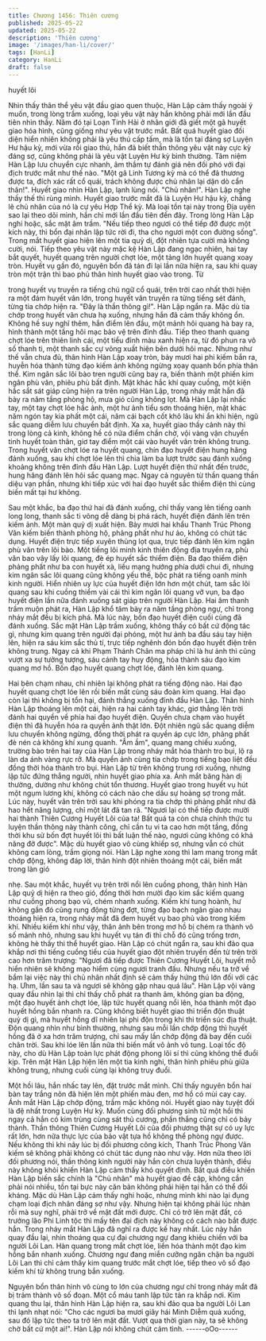 ```yaml
---
title: Chương 1456: Thiên cương
published: 2025-05-22
updated: 2025-05-22
description: 'Thiên cương'
image: '/images/han-li/cover/'
tags: [HanLi]
category: HanLi
draft: false
---
```


huyết lôi

Nhìn thấy thân thể yêu vật đầu giao quen thuộc, Hàn Lập cảm
thấy ngoài ý muốn, trong lòng trầm xuống, loại yêu vật này hắn
không phải mới lần đầu tiên nhìn thấy.
Năm đó tại Loạn Tinh Hải ở nhân giới đã giết một gã huyết giao
hóa hình, cũng giống như yêu vật trước mắt. Bất quá huyết giao
đối diện hiển nhiên không phải là yêu thú cấp tấm, mà là tồn tại
đáng sợ Luyện Hư hậu kỳ, mới vừa rồi giao thủ, hắn đã biết thần
thông yêu vật này cực kỳ đáng sợ, cũng không phải là yêu vật
Luyện Hư kỳ bình thường. Tâm niệm Hàn Lập lưu chuyển cực
nhanh, âm thầm tự đánh giá nên đối phó với đại địch trước mắt
như thế nào. "Một gã Linh Tương kỳ mà có thể đả thương được
ta, đích xác rất cổ quái, trách không được chủ nhân lại dặn dò cẩn
thân!". Huyết giao nhìn Hàn Lập, lạnh lùng nói. "Chủ nhân!". Hàn
Lập nghe thấy thế thì rùng mình.
Huyết giao trước mắt đã là Luyện Hư hậu kỳ, chẳng lẽ chủ nhân
của nó là cự yêu Hợp Thể kỳ. Mà loại tồn tại này trong Địa uyên
sao lại theo dõi mình, hắn chỉ mới lần đầu tiên đến đây.
Trong lòng Hàn Lập nghi hoặc, sắc mặt âm trầm. "Nếu tiếp theo
ngươi có thể tiếp đỡ được một kích này, thì bổn đại nhân lập tức
rời đi, tha cho ngươi một con đường sống". Trong mắt huyết giao
hiện lên một tia quỷ dị, đột nhiên tựa cười mà không cười, nói.
Tiếp theo yêu vật này mặc kệ Hàn Lập đang ngạc nhiên, hai tay
bắt quyết, huyết quang trên người chợt lóe, một tảng lớn huyết
quang xoay tròn.
Huyết vụ gần đó, nguyên bổn đã tán đi lại lần nữa hiện ra, sau khi
quay tròn một trận thì bao phủ thân hình huyết giao vào trong. Từ

trong huyết vụ truyền ra tiếng chú ngữ cổ quái, trên trời cao nhất
thời hiện ra một đám huyết vân lớn, trong huyết vân truyền ra
từng tiếng sét đánh, từng tia chớp hiện ra. "Đây là thần thông gì!".
Hàn Lập ngẩn ra. Mặc dù tia chớp trong huyết vân chưa hạ
xuống, nhưng hắn đã cảm thấy không ổn. Không hề suy nghĩ
thêm, hắn điểm lên đầu, một mảnh hôi quang hà bay ra, hình
thành một tầng hôi mạc bảo vệ trên đỉnh đầu.
Tiếp theo thanh quang chợt lóe trên thiên linh cái, một tiểu đỉnh
màu xanh hiện ra, từ đó phun ra vô số thanh ti, một thanh sắc cự
võng xuất hiện bên dưới hôi mạc.
Nhưng như thế vẫn chưa đủ, thân hình Hàn Lập xoay tròn, bảy
mươi hai phi kiếm bắn ra, huyễn hóa thành từng đạo kiếm ảnh
không ngừng xoay quanh bốn phía thân thể.
Kim ngân sắc lôi bào tren người cũng bay ra, biến thành một
phiến kim ngân phù văn, phiêu phù bất định. Mặt khác hắc khí
quay cuồng, một kiện hắc sắt sát giáp cũng hiện ra trên người
Hàn Lập, trong nháy mắt hắn đã bày ra năm tầng phòng hộ, mưa
gió cũng không lọt.
Mà Hàn Lập lại nhấc tay, một tay chợt lóe hắc ảnh, một hư ảnh
tiểu sơn thoáng hiện, mặt khác năm ngón tay kia phất một cái,
năm cái bạch cốt khô lâu khi ẩn khi hiện, ngũ sắc quang diễm lưu
chuyển bất định.
Xa xa, huyết giao thấy cảnh này thì trong lòng cả kinh, không hề
có nửa điểm chần chờ, vội vàng vận chuyển tinh huyết toàn thân,
giơ tay điểm một cái vào huyết vân trên không trung.
Trong huyết vân chợt lóe ra huyết quang, chín đạo huyết điện
hung hăng đánh xuống, sau khi chợt lóe lên thì chia làm ba lượt
trước sau đánh xuống khoảng không trên đỉnh đầu Hàn Lập. Lượt
huyết điện thứ nhất đến trước, hung hăng đánh lên hôi sắc quang
mạc.
Ngay cả nguyên từ thần quang thần diệu vạn phần, nhưng khi
tiếp xúc với hai đạo huyết sắc thiểm điện thì cùng biến mất tại hư
không.

Sau một khắc, ba đạo thứ hai đã đánh xuống, chỉ thấy vang lên
tiếng oanh long long, thanh sắc ti võng dễ dàng bị phá rách, huyết
điện đánh lên trên kiếm ảnh.
Một màn quỷ dị xuất hiện.
Bảy mươi hai khẩu Thanh Trúc Phong Vân kiếm biến thành
phòng hộ, phảng phất như hư ảo, không có chút tác dụng.
Huyết điện trực tiếp xuyên thủng lọt qua, trực tiếp đánh lên kim
ngân phù văn trên lôi bào.
Một tiếng lôi minh kinh thiên động địa truyền ra, phù văn bao vây
lấy lôi quang, đè ép huyết sắc thiểm điện.
Ba đạo thiểm điện phảng phất như ba con huyết xà, liều mạng
hướng phía dưới chui đi, nhưng kim ngân sắc lôi quang cũng
không yếu thế, bộc phát ra tiếng oanh minh kinh người.
Hiển nhiên uy lực của huyết điện lớn hơn một chút, tam sắc lôi
quang sau khi cuồng thiểm vài cái thì kim ngân lôi quang vỡ vụn,
ba đạo huyết điện lần nữa đánh xuống sát giáp trên người Hàn
Lập.
Hai âm thanh trầm muộn phát ra, Hàn Lập khổ tâm bày ra năm
tầng phòng ngự, chỉ trong nháy mắt đều bị kích phá. Mà lúc này,
bốn đạo huyết điện cuối cùng đã đánh xuống.
Sắc mặt Hàn Lập trầm xuống, không thấy có bất cứ động tác gì,
nhưng kim quang trên người đại phóng, một hư ảnh ba đầu sáu
tay hiện lên, hiện ra sáu kim sắc thủ tí, trực tiếp nghênh đón bốn
đạo huyết điện trên không trung.
Ngay cả khi Phạm Thánh Chân ma pháp chỉ là hư ảnh thì cũng
vượt xa sự tưởng tượng, sáu cánh tay huy động, hóa thành sáu
đạo kim quang mơ hồ.
Bốn đạo huyết quang chợt lóe, đánh lên kim quang.

Hai bên chạm nhau, chỉ nhiên lại không phát ra tiếng động nào.
Hai đạo huyết quang chợt lóe lên rồi biến mất cùng sáu đoàn kim
quang.
Hai đạo còn lại thì không bị tổn hại, đánh thẳng xuống đỉnh đầu
Hàn Lập.
Thân hình Hàn Lập thoáng lên một cái, hiện ra hai cánh tay khác,
giơ thẳng lên trời đánh hai quyền về phía hai đạo huyết điện.
Quyền chưa chạm vào huyết điện thì đã huyễn hóa ra quyền ảnh
thật lớn.
Đột nhiên ngũ sắc quang diễm lưu chuyển không ngừng, đồng
thời phát ra quyền áp cực lớn, phảng phất đè nén cả không khí
xung quanh. "Ầm ầm", quang mang chiếu xuống, trường bào trên
hai tay của Hàn Lập trong nháy mắt hóa thành tro bụi, lộ ra làn da
ánh vàng rực rỡ. Mà quyền ảnh cùng tia chớp trong tiếng bạo liệt
đều đồng thời hóa thành tro bụi.
Hàn Lập từ trên không trung rơi xuống, nhưng lập tức đứng thẳng
người, nhìn huyết giao phía xa.
Ánh mắt băng hàn dị thường, dường như không chút tổn thương.
Huyết giao trong huyết vụ hút một ngụm lương khí, không có cách
nào che dấu sự hoảng sợ trong mắt.
Lúc này, huyết vân trên trời sau khi phóng ra tia chớp thì phảng
phất như đã hao hết năng lượng, chỉ một lát đã tan rã.
"Ngươi lại có thể tiếp được mười hai thành Thiên Cương Huyết
Lôi của ta! Bất quá ta còn chưa chính thức tu luyện thần thông
này thành công, chỉ cần tu vi ta cao hơn một tầng, đồng thời khu
sử bốn đợt huyết lôi thì bất luận thế nào, ngươi cũng không có
khả năng đỡ được". Mặc dù huyết giao vô cùng khiếp sợ, nhưng
vẫn có chút không cam lòng, trầm giọng nói.
Hàn Lập nghe xong thì lam mang trong mắt chớp động, không
đáp lời, thân hình đột nhiên thoáng một cái, biến mất trong làn gió

nhẹ.
Sau một khắc, huyết vụ trên trời nổi lên cuồng phong, thân hình
Hàn Lập quỷ dị hiện ra theo gió, đồng thời hơn mười đạo kim sắc
kiếm quang như cuồng phong bạo vũ, chém nhanh xuống.
Kiếm khí tung hoành, hư không gần đó cũng rung động từng đợt,
từng đạo bạch ngân giao nhau thoáng hiện ra, trong nháy mắt đã
đem huyết vụ bao phủ vào trong kiếm khí.
Nhiều kiếm khí như vậy, thân ảnh bên trong mơ hồ bị chém ra
thành vô số mảnh nhỏ, nhưng sau khi huyết vụ tán đi thì chỗ đó
cũng trống trơn, không hè thấy thi thể huyết giao.
Hàn Lập có chút ngẩn ra, sau khi đảo qua khắp nơi thì tiếng
cuồng tiếu của huyết giao đột nhiên truyền đến từ trên trời cao
hơn trăm trượng:
"Ngươi đã tiếp được Thiên Cương Huyết Lôi, huyết mỗ hiển nhiên
sẽ không mạo hiểm cùng ngươi tranh đấu. Nhưng nếu ta trở về
bẩm lại việc này thì chủ nhân nhất định sẽ cảm thấy hứng thú lớn
đối với các hạ. Ưhm, lần sau ta và ngươi sẽ không gặp nhau quá
lâu".
Hàn Lập vội vàng quay đầu nhìn lại thì chỉ thấy chỗ phát ra thanh
âm, không gian ba động, một đạo huyết ảnh chợt lóe, lập tức
huyết quang nổi lên, hóa thành một đạo huyết hồng bắn nhanh ra.
Cũng không biết huyết giao thi triển độn thuật quỷ dị gì, mà huyết
hồng dĩ nhiên lại phi độn trong khi thi triển súc địa thuật. Độn
quang nhìn như bình thường, nhưng sau mỗi lần chớp động thì
huyết hồng đã ở xa hơn trăm trượng, chỉ sau mấy lần chớp động
đã bay đến cuối chân trời. Sau khi lóe lên lần nữa thì biến mất vô
ảnh vô tung.
Loại tốc độ này, cho dù Hàn Lập toàn lực phát động phong lôi sí
thì cũng không thể đuổi kịp.
Trên mặt Hàn Lập hiện lên một tia kinh nghi, thân hình phiêu phù
giữa không trung, nhưng cuối cùng lại không truy đuổi.

Một hồi lâu, hắn nhấc tay lên, đặt trước mắt mình.
Chỉ thấy nguyên bổn hai bàn tay trắng nõn đã hiện lên một phiến
màu đen, mơ hồ có mùi cay cay. Ánh mắt Hàn Lập chớp động,
trầm mặc không nói. Huyết giao này tuyệt đối là đệ nhất trong
Luyện Hư kỳ.
Muốn cùng đối phương sinh tử một hồi thì ngay cả hắn có kim
trùng cùng sát thủ cương, phần thắng cũng chỉ có bảy thành.
Thần thông Thiên Cương Huyết Lôi của đối phương thật sự có uy
lực rất lớn, hơn nữa thực lực của bảo vật tựa hồ không thể phòng
ngự được. Nếu không thì khi nãy lúc bị đối phương công kích,
Thanh Trúc Phong Vân kiếm sẽ không phải không có chút tác
dụng nào như vậy.
Hơn nữa theo lời đối phương nói, thần thông kinh người này hắn
còn chưa luyện thành, điều này không khỏi khiến Hàn Lập cảm
thấy khó quyết định.
Bất quá điều khiến Hàn Lập biến sắc chính là "Chủ nhân" mà
huyết giao đề cập, không cần phải nói nhiều, tồn tại bực này căn
bản không phải hiện tại hắn có thể đối kháng.
Mặc dù Hàn Lập cảm thấy nghi hoặc, nhưng mình khi nào lại
đụng chạm loại địch nhân đáng sợ như vậy. Nhưng hiện tại không
phải lúc nhàn rỗi mà suy nghĩ, phải trở về mặt đất mới được.
Chỉ có trở lên mặt đất, có trưởng lão Phi Linh tộc thì mấy tên đại
địch này không có cách nào bắt được hắn. Trong nháy mắt Hàn
Lập đã nghĩ ra được kế hay nhất.
Lúc này hắn quay đầu lại, nhìn thoáng qua cự đại chương ngự
đang khiêu chiến với ba người Lôi Lan. Hàn quang trong mắt chợt
lóe, liền hóa thành một đạo kim hồng bắn nhanh xuống.
Chương ngư đang miễn cưỡng ngăn chặn ba người Lôi Lan thì
chỉ cảm thấy kim quang trước mắt chợt lóe, tiếp theo vô số đạo
kiếm khí từ không trung bắn xuống.

Nguyên bổn thân hình vô cùng to lớn của chương ngư chỉ trong
nháy mắt đã bị trảm thành vô số đoạn. Một cổ máu tanh lập tức
tản ra khắp nơi. Kim quang thu lại, thân hình Hàn Lập hiện ra, sau
khi đảo qua ba người Lôi Lan thì lạnh nhạt nói: "Cho các ngươi ba
mươi giây hái Minh Diễm quả xuống, sau đó lập tức theo ta trở lên
mặt đất. Vượt qua thời gian này, ta sẽ không chờ bất cứ một ai!".
Hàn Lập nói không chút cảm tình.
------oOo------
